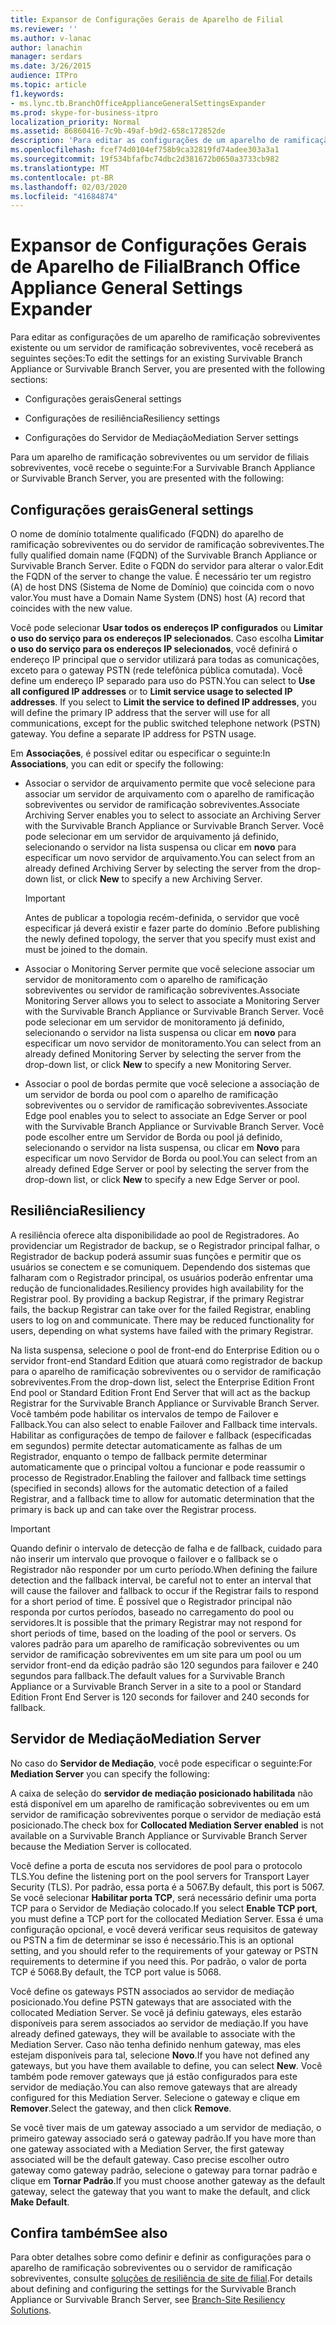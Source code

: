 ```yaml
---
title: Expansor de Configurações Gerais de Aparelho de Filial
ms.reviewer: ''
ms.author: v-lanac
author: lanachin
manager: serdars
ms.date: 3/26/2015
audience: ITPro
ms.topic: article
f1.keywords:
- ms.lync.tb.BranchOfficeApplianceGeneralSettingsExpander
ms.prod: skype-for-business-itpro
localization_priority: Normal
ms.assetid: 86860416-7c9b-49af-b9d2-658c172852de
description: 'Para editar as configurações de um aparelho de ramificação sobreviventes existente ou um servidor de ramificação sobreviventes, você receberá as seguintes seções:'
ms.openlocfilehash: fcef74d0104ef758b9ca32819fd74adee303a3a1
ms.sourcegitcommit: 19f534bfafbc74dbc2d381672b0650a3733cb982
ms.translationtype: MT
ms.contentlocale: pt-BR
ms.lasthandoff: 02/03/2020
ms.locfileid: "41684874"
---
```

# <a name="branch-office-appliance-general-settings-expander"></a><span data-ttu-id="8f254-103">Expansor de Configurações Gerais de Aparelho de Filial</span><span class="sxs-lookup"><span data-stu-id="8f254-103">Branch Office Appliance General Settings Expander</span></span>

<span data-ttu-id="8f254-104">Para editar as configurações de um aparelho de ramificação sobreviventes existente ou um servidor de ramificação sobreviventes, você receberá as seguintes seções:</span><span class="sxs-lookup"><span data-stu-id="8f254-104">To edit the settings for an existing Survivable Branch Appliance or Survivable Branch Server, you are presented with the following sections:</span></span>

- <span data-ttu-id="8f254-105">Configurações gerais</span><span class="sxs-lookup"><span data-stu-id="8f254-105">General settings</span></span>

- <span data-ttu-id="8f254-106">Configurações de resiliência</span><span class="sxs-lookup"><span data-stu-id="8f254-106">Resiliency settings</span></span>

- <span data-ttu-id="8f254-107">Configurações do Servidor de Mediação</span><span class="sxs-lookup"><span data-stu-id="8f254-107">Mediation Server settings</span></span>



<span data-ttu-id="8f254-108">Para um aparelho de ramificação sobreviventes ou um servidor de filiais sobreviventes, você recebe o seguinte:</span><span class="sxs-lookup"><span data-stu-id="8f254-108">For a Survivable Branch Appliance or Survivable Branch Server, you are presented with the following:</span></span>

## <a name="general-settings"></a><span data-ttu-id="8f254-109">Configurações gerais</span><span class="sxs-lookup"><span data-stu-id="8f254-109">General settings</span></span>

<span data-ttu-id="8f254-110">O nome de domínio totalmente qualificado (FQDN) do aparelho de ramificação sobreviventes ou do servidor de ramificação sobreviventes.</span><span class="sxs-lookup"><span data-stu-id="8f254-110">The fully qualified domain name (FQDN) of the Survivable Branch Appliance or Survivable Branch Server.</span></span> <span data-ttu-id="8f254-111">Edite o FQDN do servidor para alterar o valor.</span><span class="sxs-lookup"><span data-stu-id="8f254-111">Edit the FQDN of the server to change the value.</span></span> <span data-ttu-id="8f254-112">É necessário ter um registro (A) de host DNS (Sistema de Nome de Domínio) que coincida com o novo valor.</span><span class="sxs-lookup"><span data-stu-id="8f254-112">You must have a Domain Name System (DNS) host (A) record that coincides with the new value.</span></span>

<span data-ttu-id="8f254-p102">Você pode selecionar **Usar todos os endereços IP configurados** ou **Limitar o uso do serviço para os endereços IP selecionados**. Caso escolha **Limitar o uso do serviço para os endereços IP selecionados**, você definirá o endereço IP principal que o servidor utilizará para todas as comunicações, exceto para o gateway PSTN (rede telefônica pública comutada). Você define um endereço IP separado para uso do PSTN.</span><span class="sxs-lookup"><span data-stu-id="8f254-p102">You can select to **Use all configured IP addresses** or to **Limit service usage to selected IP addresses**. If you select to **Limit the service to defined IP addresses**, you will define the primary IP address that the server will use for all communications, except for the public switched telephone network (PSTN) gateway. You define a separate IP address for PSTN usage.</span></span>

<span data-ttu-id="8f254-116">Em **Associações**, é possível editar ou especificar o seguinte:</span><span class="sxs-lookup"><span data-stu-id="8f254-116">In **Associations**, you can edit or specify the following:</span></span>

- <span data-ttu-id="8f254-117">Associar o servidor de arquivamento permite que você selecione para associar um servidor de arquivamento com o aparelho de ramificação sobreviventes ou servidor de ramificação sobreviventes.</span><span class="sxs-lookup"><span data-stu-id="8f254-117">Associate Archiving Server enables you to select to associate an Archiving Server with the Survivable Branch Appliance or Survivable Branch Server.</span></span> <span data-ttu-id="8f254-118">Você pode selecionar em um servidor de arquivamento já definido, selecionando o servidor na lista suspensa ou clicar em **novo** para especificar um novo servidor de arquivamento.</span><span class="sxs-lookup"><span data-stu-id="8f254-118">You can select from an already defined Archiving Server by selecting the server from the drop-down list, or click **New** to specify a new Archiving Server.</span></span>

    > [!IMPORTANT]
    > <span data-ttu-id="8f254-119">Antes de publicar a topologia recém-definida, o servidor que você especificar já deverá existir e fazer parte do domínio .</span><span class="sxs-lookup"><span data-stu-id="8f254-119">Before publishing the newly defined topology, the server that you specify must exist and must be joined to the domain.</span></span>

- <span data-ttu-id="8f254-120">Associar o Monitoring Server permite que você selecione associar um servidor de monitoramento com o aparelho de ramificação sobreviventes ou servidor de ramificação sobreviventes.</span><span class="sxs-lookup"><span data-stu-id="8f254-120">Associate Monitoring Server allows you to select to associate a Monitoring Server with the Survivable Branch Appliance or Survivable Branch Server.</span></span> <span data-ttu-id="8f254-121">Você pode selecionar em um servidor de monitoramento já definido, selecionando o servidor na lista suspensa ou clicar em **novo** para especificar um novo servidor de monitoramento.</span><span class="sxs-lookup"><span data-stu-id="8f254-121">You can select from an already defined Monitoring Server by selecting the server from the drop-down list, or click **New** to specify a new Monitoring Server.</span></span>

- <span data-ttu-id="8f254-122">Associar o pool de bordas permite que você selecione a associação de um servidor de borda ou pool com o aparelho de ramificação sobreviventes ou o servidor de ramificação sobreviventes.</span><span class="sxs-lookup"><span data-stu-id="8f254-122">Associate Edge pool enables you to select to associate an Edge Server or pool with the Survivable Branch Appliance or Survivable Branch Server.</span></span> <span data-ttu-id="8f254-123">Você pode escolher entre um Servidor de Borda ou pool já definido, selecionando o servidor na lista suspensa, ou clicar em **Novo** para especificar um novo Servidor de Borda ou pool.</span><span class="sxs-lookup"><span data-stu-id="8f254-123">You can select from an already defined Edge Server or pool by selecting the server from the drop-down list, or click **New** to specify a new Edge Server or pool.</span></span>

## <a name="resiliency"></a><span data-ttu-id="8f254-124">Resiliência</span><span class="sxs-lookup"><span data-stu-id="8f254-124">Resiliency</span></span>

<span data-ttu-id="8f254-p106">A resiliência oferece alta disponibilidade ao pool de Registradores. Ao providenciar um Registrador de backup, se o Registrador principal falhar, o Registrador de backup poderá assumir suas funções e permitir que os usuários se conectem e se comuniquem. Dependendo dos sistemas que falharam com o Registrador principal, os usuários poderão enfrentar uma redução de funcionalidades.</span><span class="sxs-lookup"><span data-stu-id="8f254-p106">Resiliency provides high availability for the Registrar pool. By providing a backup Registrar, if the primary Registrar fails, the backup Registrar can take over for the failed Registrar, enabling users to log on and communicate. There may be reduced functionality for users, depending on what systems have failed with the primary Registrar.</span></span>

<span data-ttu-id="8f254-128">Na lista suspensa, selecione o pool de front-end do Enterprise Edition ou o servidor front-end Standard Edition que atuará como registrador de backup para o aparelho de ramificação sobreviventes ou o servidor de ramificação sobreviventes.</span><span class="sxs-lookup"><span data-stu-id="8f254-128">From the drop-down list, select the Enterprise Edition Front End pool or Standard Edition Front End Server that will act as the backup Registrar for the Survivable Branch Appliance or Survivable Branch Server.</span></span> <span data-ttu-id="8f254-129">Você também pode habilitar os intervalos de tempo de Failover e Fallback.</span><span class="sxs-lookup"><span data-stu-id="8f254-129">You can also select to enable Failover and Fallback time intervals.</span></span> <span data-ttu-id="8f254-130">Habilitar as configurações de tempo de failover e fallback (especificadas em segundos) permite detectar automaticamente as falhas de um Registrador, enquanto o tempo de fallback permite determinar automaticamente que o principal voltou a funcionar e pode reassumir o processo de Registrador.</span><span class="sxs-lookup"><span data-stu-id="8f254-130">Enabling the failover and fallback time settings (specified in seconds) allows for the automatic detection of a failed Registrar, and a fallback time to allow for automatic determination that the primary is back up and can take over the Registrar process.</span></span>

> [!IMPORTANT]
> <span data-ttu-id="8f254-131">Quando definir o intervalo de detecção de falha e de fallback, cuidado para não inserir um intervalo que provoque o failover e o fallback se o Registrador não responder por um curto período.</span><span class="sxs-lookup"><span data-stu-id="8f254-131">When defining the failure detection and the fallback interval, be careful not to enter an interval that will cause the failover and fallback to occur if the Registrar fails to respond for a short period of time.</span></span> <span data-ttu-id="8f254-132">É possível que o Registrador principal não responda por curtos períodos, baseado no carregamento do pool ou servidores.</span><span class="sxs-lookup"><span data-stu-id="8f254-132">It is possible that the primary Registrar may not respond for short periods of time, based on the loading of the pool or servers.</span></span> <span data-ttu-id="8f254-133">Os valores padrão para um aparelho de ramificação sobreviventes ou um servidor de ramificação sobreviventes em um site para um pool ou um servidor front-end da edição padrão são 120 segundos para failover e 240 segundos para fallback.</span><span class="sxs-lookup"><span data-stu-id="8f254-133">The default values for a Survivable Branch Appliance or a Survivable Branch Server in a site to a pool or Standard Edition Front End Server is 120 seconds for failover and 240 seconds for fallback.</span></span>

## <a name="mediation-server"></a><span data-ttu-id="8f254-134">Servidor de Mediação</span><span class="sxs-lookup"><span data-stu-id="8f254-134">Mediation Server</span></span>

<span data-ttu-id="8f254-135">No caso do **Servidor de Mediação**, você pode especificar o seguinte:</span><span class="sxs-lookup"><span data-stu-id="8f254-135">For **Mediation Server** you can specify the following:</span></span>

<span data-ttu-id="8f254-136">A caixa de seleção do **servidor de mediação posicionado habilitada** não está disponível em um aparelho de ramificação sobreviventes ou em um servidor de ramificação sobreviventes porque o servidor de mediação está posicionado.</span><span class="sxs-lookup"><span data-stu-id="8f254-136">The check box for **Collocated Mediation Server enabled** is not available on a Survivable Branch Appliance or Survivable Branch Server because the Mediation Server is collocated.</span></span>

<span data-ttu-id="8f254-137">Você define a porta de escuta nos servidores de pool para o protocolo TLS.</span><span class="sxs-lookup"><span data-stu-id="8f254-137">You define the listening port on the pool servers for Transport Layer Security (TLS).</span></span> <span data-ttu-id="8f254-138">Por padrão, essa porta é a 5067.</span><span class="sxs-lookup"><span data-stu-id="8f254-138">By default, this port is 5067.</span></span> <span data-ttu-id="8f254-139">Se você selecionar **Habilitar porta TCP**, será necessário definir uma porta TCP para o Servidor de Mediação colocado.</span><span class="sxs-lookup"><span data-stu-id="8f254-139">If you select **Enable TCP port**, you must define a TCP port for the collocated Mediation Server.</span></span> <span data-ttu-id="8f254-140">Essa é uma configuração opcional, e você deverá verificar seus requisitos de gateway ou PSTN a fim de determinar se isso é necessário.</span><span class="sxs-lookup"><span data-stu-id="8f254-140">This is an optional setting, and you should refer to the requirements of your gateway or PSTN requirements to determine if you need this.</span></span> <span data-ttu-id="8f254-141">Por padrão, o valor de porta TCP é 5068.</span><span class="sxs-lookup"><span data-stu-id="8f254-141">By default, the TCP port value is 5068.</span></span>

<span data-ttu-id="8f254-142">Você define os gateways PSTN associados ao servidor de mediação posicionado.</span><span class="sxs-lookup"><span data-stu-id="8f254-142">You define PSTN gateways that are associated with the collocated Mediation Server.</span></span> <span data-ttu-id="8f254-143">Se você já definiu gateways, eles estarão disponíveis para serem associados ao servidor de mediação.</span><span class="sxs-lookup"><span data-stu-id="8f254-143">If you have already defined gateways, they will be available to associate with the Mediation Server.</span></span> <span data-ttu-id="8f254-144">Caso não tenha definido nenhum gateway, mas eles estejam disponíveis para tal, selecione **Novo**.</span><span class="sxs-lookup"><span data-stu-id="8f254-144">If you have not defined any gateways, but you have them available to define, you can select **New**.</span></span> <span data-ttu-id="8f254-145">Você também pode remover gateways que já estão configurados para este servidor de mediação.</span><span class="sxs-lookup"><span data-stu-id="8f254-145">You can also remove gateways that are already configured for this Mediation Server.</span></span> <span data-ttu-id="8f254-146">Selecione o gateway e clique em **Remover**.</span><span class="sxs-lookup"><span data-stu-id="8f254-146">Select the gateway, and then click **Remove**.</span></span>

<span data-ttu-id="8f254-147">Se você tiver mais de um gateway associado a um servidor de mediação, o primeiro gateway associado será o gateway padrão.</span><span class="sxs-lookup"><span data-stu-id="8f254-147">If you have more than one gateway associated with a Mediation Server, the first gateway associated will be the default gateway.</span></span> <span data-ttu-id="8f254-148">Caso precise escolher outro gateway como gateway padrão, selecione o gateway para tornar padrão e clique em **Tornar Padrão**.</span><span class="sxs-lookup"><span data-stu-id="8f254-148">If you must choose another gateway as the default gateway, select the gateway that you want to make the default, and click **Make Default**.</span></span>

## <a name="see-also"></a><span data-ttu-id="8f254-149">Confira também</span><span class="sxs-lookup"><span data-stu-id="8f254-149">See also</span></span>

<span data-ttu-id="8f254-150">Para obter detalhes sobre como definir e definir as configurações para o aparelho de ramificação sobreviventes ou o servidor de ramificação sobreviventes, consulte [soluções de resiliência de site de filial](https://technet.microsoft.com/library/1700f99b-709c-4e47-88eb-c0a5490e26e2.aspx).</span><span class="sxs-lookup"><span data-stu-id="8f254-150">For details about defining and configuring the settings for the Survivable Branch Appliance or Survivable Branch Server, see [Branch-Site Resiliency Solutions](https://technet.microsoft.com/library/1700f99b-709c-4e47-88eb-c0a5490e26e2.aspx).</span></span>


